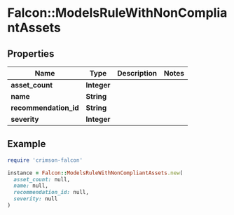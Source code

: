 # Falcon::ModelsRuleWithNonCompliantAssets

## Properties

| Name | Type | Description | Notes |
| ---- | ---- | ----------- | ----- |
| **asset_count** | **Integer** |  |  |
| **name** | **String** |  |  |
| **recommendation_id** | **String** |  |  |
| **severity** | **Integer** |  |  |

## Example

```ruby
require 'crimson-falcon'

instance = Falcon::ModelsRuleWithNonCompliantAssets.new(
  asset_count: null,
  name: null,
  recommendation_id: null,
  severity: null
)
```

